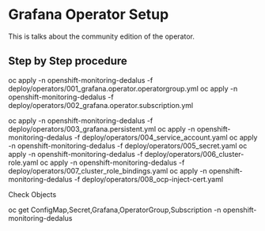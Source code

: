 # Grafana Operator Setup

This is talks about the community edition of the operator.

## Step by Step procedure

oc apply -n openshift-monitoring-dedalus -f deploy/operators/001_grafana.operator.operatorgroup.yml
oc apply -n openshift-monitoring-dedalus -f deploy/operators/002_grafana.operator.subscription.yml
<!-- oc apply -n openshift-monitoring-dedalus -f deploy/operators/003_grafana.persistent.oauth.yml -->
oc apply -n openshift-monitoring-dedalus -f deploy/operators/003_grafana.persistent.yml
oc apply -n openshift-monitoring-dedalus -f deploy/operators/004_service_account.yaml
oc apply -n openshift-monitoring-dedalus -f deploy/operators/005_secret.yaml
oc apply -n openshift-monitoring-dedalus -f deploy/operators/006_cluster-role.yaml
oc apply -n openshift-monitoring-dedalus -f deploy/operators/007_cluster_role_bindings.yaml
oc apply -n openshift-monitoring-dedalus -f deploy/operators/008_ocp-inject-cert.yaml

Check Objects

oc get ConfigMap,Secret,Grafana,OperatorGroup,Subscription -n openshift-monitoring-dedalus